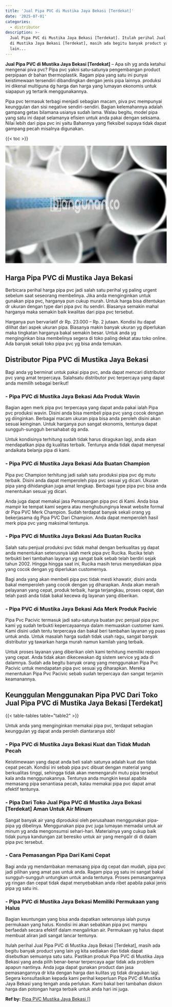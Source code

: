 ```yaml
---
title: 'Jual Pipa PVC di Mustika Jaya Bekasi [Terdekat]'
date: '2025-07-01'
categories:
  - distributor
description: >-
  Jual Pipa PVC di Mustika Jaya Bekasi [Terdekat]. Itulah perihal Jual Pipa PVC
  di Mustika Jaya Bekasi [Terdekat], masih ada begitu banyak product yang
  lain...
---
```


**Jual Pipa PVC di Mustika Jaya Bekasi \[Terdekat\]** – Apa sih yg anda ketahui mengenai piva pvc? Pipa pvc yakni satu-satunya pengembangan product perpipaan dr bahan thermoplastik. Ragam pipa yang satu ini punyai keistimewaan tersendiri dibandingkan dengan jenis pipa lainnya. produksi ini dikenal multiguna dg harga dan harga yang lumayan ekonomis untuk siapapun yg tertarik menggunakannya.

Pipa pvc termasuk terbagi menjadi sebagian macam, piva pvc mempunyai keunggulan dan sisi negative sendiri-sendiri. Bagian kelemahannya adalah gampang getas bilamana usianya sudah lama. Walau begitu, model pipa yang satu ini dapat selamanya efisien untuk anda pakai dengan seksama. Nilai lebih dari pipa pvc ini yaitu Bahannya yang fleksibel supaya tidak dapat gampang pecah misalnya digunakan.

{{< toc >}}

![Jual Pipa PVC di Mustika Jaya Bekasi [Terdekat]](/images/jaul-pipa-pvc-01.png)

## Harga Pipa PVC di Mustika Jaya Bekasi

Berbicara perihal harga pipa pvc jadi salah satu perihal yg paling urgent sebelum saat seseorang membelinya. Jika anda menginginkan untuk gunakan pipa pvc, harganya pun cukup murah. Untuk harga bisa ditentukan dr ukuran dengan type dari pipa pvc itu sendiri. Biasanya semakin mahal harganya maka semakin baik kwalitas dari pipa pvc tersebut.

Harganya pun bervariatif dr Rp. 23.000 – Rp. 2 jutaan. Kondisi itu dapat dilihat dari aspek ukuran pipa. Biasanya makin banyak ukuran yg diperlukan maka tingkatan harganya bakal semakin besar. Untuk anda yg menginginkan bisa membelinya segera di toko paling dekat atau toko online. Ada banyak sekali toko pipa pvc yg bisa anda temukan.

## Distributor Pipa PVC di Mustika Jaya Bekasi

Bagi anda yg berminat untuk pakai pipa pvc, anda dapat mencari distributor pvc yang amat terpercaya. Salahsatu distributor pvc terpercaya yang dapat anda memilih sebagai berikut!

### \- Pipa PVC di Mustika Jaya Bekasi Ada Produk Wavin

Bagian agen merk pipa pvc terpercaya yang dapat anda pakai ialah Pipa pvc produksi wavin. Disini anda bisa membeli pipa pvc yang cocok dengan yg diinginkan. Berbagai macam ukuran pipa bisa anda peroleh disini akan sesuai keinginan. Untuk harganya pun sangat ekonomis, tentunya dapat sungguh-sungguh bersahabat dg anda.

Untuk kondisinya terhitung sudah tidak harus diragukan lagi, anda akan mendapatkan pipa dg kualitas terbaik. Tentunya anda tidak dapat menyesal andaikata belanja pipa di kami.

### \- Pipa PVC di Mustika Jaya Bekasi Ada Buatan Champion

Pipa pvc Champion terhitung jadi salah satu produksi pipa pvc dg mutu terbaik. Disini anda dapat memperoleh pipa pvc sesuai yg dicari. Ukuran pipa yang dihidangkan juga amat lengkap. Berbagai type pipa pvc bisa anda menentukan sesuai yg dicari.

Anda juga dapat memakai jasa Pemasangan pipa pvc di Kami. Anda bisa mampir ke tempat kami segera atau menghubunginya lewat website formal dr Pipa PVC Merk Champion. Sudah terdapat banyak sekali orang yg bekerjasama dg Pipa PVC Dari Champion. Anda dapat memperoleh hasil merk pipa pvc yang maksimal tentunya.

### \- Pipa PVC di Mustika Jaya Bekasi Ada Buatan Rucika

Salah satu penjual produksi pvc tidak mahal dengan berkualitas yg dapat anda menentukan seterusnya ialah merk pipa pvc Rucika. Rucika telah terbukti beri tambahan layanan yg sangat baik sebab telah berdiri sejak tahun 2002. Hingga hingga saat ini, Rucika masih terus menyediakan pipa yang cocok dengan yg diperlukan customernya.

Bagi anda yang akan membeli pipa pvc tidak mesti khawatir, disini anda bakal memperoleh yang cocok dengan yg diharapkan. Anda akan meraih pelayanan yang cepat, produk terbaik, harga terjangkau, proses cepat, dan telah pasti anda tidak bakal kecewa dg layanan yang diberikan.

### \- Pipa PVC di Mustika Jaya Bekasi Ada Merk Produk Pacivic

Pipa Pvc Pacivic termasuk jadi satu-satunya buatan pvc penjual pipa pvc kami yg sudah terbukti kepercayaannya dalam memuaskan customer kami. Kami disini udah tentu terpercaya dan bakal beri tambahan layanan yg puas untuk anda. Untuk masalah harga sudah tidak usah ragu, sangat banyak distributor yg tawarkan harga murah namun kamilah yang terbaik.

Untuk proses layanan yang diberikan oleh kami terhitung memiliki respon yang cepat. Anda tidak akan dikecewakan dg sistem service yg ada di dalamnya. Sudah ada begitu banyak orang yang menggunakan Pipa Pvc Pacivic untuk mendapatan pipa pvc sesuai yg diharapkan. Mereka menentukan Pipa Pvc Pacivic sebab sudah terpercaya dan sangat terjamin keamanannya.

## Keunggulan Menggunakan Pipa PVC Dari Toko Jual Pipa PVC di Mustika Jaya Bekasi \[Terdekat\]

{{< table-tables table="table2" >}}

Untuk anda yang menginginkan memakai pipa pvc, terdapat sebagian keunggulan yg dapat anda peroleh diantaranya sbb!

### \- Pipa PVC di Mustika Jaya Bekasi Kuat dan Tidak Mudah Pecah

Keistimewaan yang dapat anda beli salah satunya adalah kuat dan tidak cepat pecah. Kondisi ini sebab pipa pvc dibuat dengan material yang berkualitas tinggi, sehingga tidak akan memengaruhi mutu pipa tersebut kala anda menggunakannya. Tentunya anda mungkin kesal apabila memasang pipa senantiasa pecah, kalau memakai pipa pvc dapat amat efektif tentunya.

### \- Pipa Dari Toko Jual Pipa PVC di Mustika Jaya Bekasi \[Terdekat\] Aman Untuk Air Minum

Sangat banyak air yang diproduksi oleh perusahaan menggunakan pipa-pipa yg dibelinya. Menggunakan pipa pvc juga lumayan memadai untuk air minum yg anda mengonsumsi sehari-hari. Materialnya yang cukup baik tidak punya kandungan zat beresiko untuk air yang mengalir di di dalam pipa pvc tersebut.

### \- Cara Pemasangan Pipa Dari Kami Cepat

Bagi anda yg mendambakan memasang pipa dg cepat dan mudah, pipa pvc jadi pilihan yang amat pas untuk anda. Ragam pipa yg satu ini sangat bakal sungguh-sungguh untungkan untuk anda tentunya. Proses pemasangannya yg ringan dan cepat tidak dapat menyebabkan anda ribet apabila pakai jenis pipa yg satu ini.

### \- Pipa PVC di Mustika Jaya Bekasi Memiliki Permukaan yang Halus

Bagian keuntungan yang bisa anda dapatkan seterusnya ialah punya permukaan yang halus. Kondisi ini akan sebabkan pipa pvc mampu berfaedah secara efektif dalam mengalirkan air. Permukaan yg halus dapat membuat aliran jadi sangat lancar tentunya.

Itulah perihal Jual Pipa PVC di Mustika Jaya Bekasi \[Terdekat\], masih ada begitu banyak product yang lain yg kita sediakan dan tidak dapat disebutkan semuanya satu satu. Pastikan produk Pipa PVC di Mustika Jaya Bekasi yang anda pilih benar-benar terpercaya agar tidak ada problem apapun nantinya. Anda juga dapat gunakan product dan jasa pemasangannya dr kita dengan harga dan kulitas yg tidak diragukan lagi. Segera konsultasikan kepada kami perihal keperluan Pipa PVC di Mustika Jaya Bekasi yang tengah anda perlukan. Kami bakal beri tambahan diskon harga dan potongan harga terbaik untuk anda hari ini juga.

**Ref by:** [Pipa PVC Mustika Jaya Bekasi []](https://id.wikipedia.org/wiki/Pipa)
